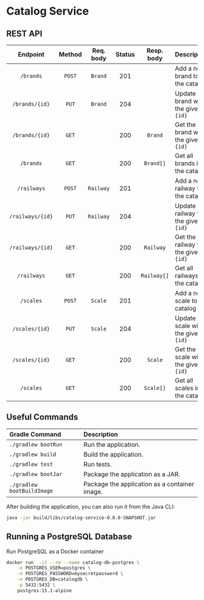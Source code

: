 # Catalog Service

## REST API

|    Endpoint	     | Method | Req. body | Status | Resp. body | Description    		                        |
|:----------------:|:------:|:---------:|:------:|:----------:|:-----------------------------------------|
|    `/brands`     | `POST` |  `Brand`  |  201   |            | Add a new brand to the catalog           |
|  `/brands/{id}`  | `PUT`  |  `Brand`  |  204   |            | Update the brand with the given `{id}`   |
|  `/brands/{id}`  | `GET`  |           |  200   |  `Brand`   | Get the brand with the given `{id}`      |
|    `/brands`     | `GET`  |           |  200   | `Brand[]`  | Get all brands in the catalog            |
|   `/railways`    | `POST` | `Railway` |  201   |            | Add a new railway to the catalog         |
| `/railways/{id}` | `PUT`  | `Railway` |  204   |            | Update the railway with the given `{id}` |
| `/railways/{id}` | `GET`  |           |  200   |  `Railway`   | Get the railway with the given `{id}`    |
|   `/railways`    | `GET`  |           |  200   | `Railway[]`  | Get all railways in the catalog          |
|    `/scales`     | `POST` |  `Scale`  |  201   |            | Add a new scale to the catalog           |
| `/scales/{id}` | `PUT`  | `Scale` |  204   |            | Update the scale with the given `{id}`   |
| `/scales/{id}` | `GET`  |           |  200   |  `Scale`   | Get the scale with the given `{id}`      |
|   `/scales`    | `GET`  |           |  200   | `Scale[]`  | Get all scales in the catalog            |

## Useful Commands

| Gradle Command	            | Description                                   |
|:---------------------------|:----------------------------------------------|
| `./gradlew bootRun`        | Run the application.                          |
| `./gradlew build`          | Build the application.                        |
| `./gradlew test`           | Run tests.                                    |
| `./gradlew bootJar`        | Package the application as a JAR.             |
| `./gradlew bootBuildImage` | Package the application as a container image. |

After building the application, you can also run it from the Java CLI:

```bash
java -jar build/libs/catalog-service-0.0.0-SNAPSHOT.jar
```

## Running a PostgreSQL Database

Run PostgreSQL as a Docker container

```bash
docker run  -it --rm --name catalog-db-postgres \
    -e POSTGRES_USER=postgres \
    -e POSTGRES_PASSWORD=mysecretpassword \
    -e POSTGRES_DB=catalogdb \
    -p 5432:5432 \
    postgres:15.1-alpine
```
